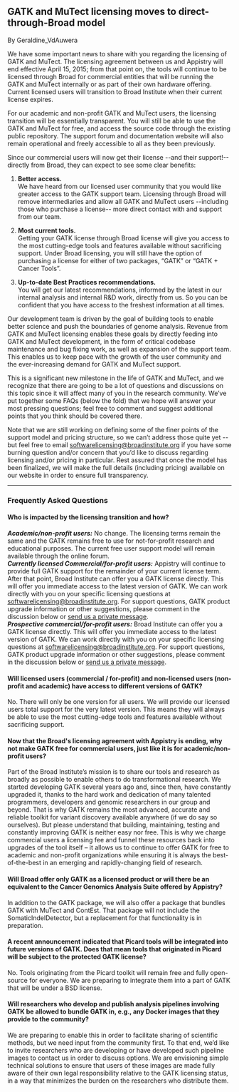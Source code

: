 ## GATK and MuTect licensing moves to direct-through-Broad model

By Geraldine_VdAuwera

<p>We have some important news to share with you regarding the licensing of GATK and MuTect. The licensing agreement between us and Appistry will end effective April 15, 2015; from that point on, the tools will continue to be licensed through Broad for commercial entities that will be running the GATK and MuTect internally or as part of their own hardware offering. Current licensed users will transition to Broad Institute when their current license expires.</p>

<p>For our academic and non-profit GATK and MuTect users, the licensing transition will be essentially transparent. You will still be able to use the GATK and MuTect for free, and access the source code through the existing public repository. The support forum and documentation website will also remain operational and freely accessible to all as they been previously.</p>

<p>Since our commercial users will now get their license --and their support!-- directly from Broad, they can expect to see some clear benefits:</p>

<ol><li><p><strong>Better access.</strong><br>
We have heard from our licensed user community that you would like greater access to the GATK support team. Licensing through Broad will remove intermediaries and allow all GATK and MuTect users --including those who purchase a license-- more direct contact with and support from our team.</p></li>
<li><p><strong>Most current tools.</strong> <br>
Getting your GATK license through Broad license will give you access to the most cutting-edge tools and features available without sacrificing support. Under Broad licensing, you will still have the option of purchasing a license for either of two packages, “GATK” or “GATK + Cancer Tools”.</p></li>
<li><p><strong>Up-to-date Best Practices recommendations.</strong><br>
You will get our latest recommendations, informed by the latest in our internal analysis and internal R&amp;D work, directly from us. So you can be confident that you have access to the freshest information at all times.</p></li>
</ol><p>Our development team is driven by the goal of building tools to enable better science and push the boundaries of genome analysis. Revenue from GATK and MuTect licensing enables these goals by directly feeding into GATK and MuTect development, in the form of critical codebase maintenance and bug fixing work, as well as expansion of the support team. This enables us to keep pace with the growth of the user community and the ever-increasing demand for GATK and MuTect support.</p>

<p>This is a significant new milestone in the life of GATK and MuTect, and we recognize that there are going to be a lot of questions and discussions on this topic since it will affect many of you in the research community. We’ve put together some FAQs (below the fold) that we hope will answer your most pressing questions; feel free to comment and suggest additional points that you think should be covered there.</p>

<p>Note that we are still working on defining some of the finer points of the support model and pricing structure, so we can’t address those quite yet -- but feel free to email <a rel="nofollow" href="softwarelicensing@broadinstitute.org">softwarelicensing@broadinstitute.org</a> if you have some burning question and/or concern that you’d like to discuss regarding licensing and/or pricing in particular. Rest assured that once the model has been finalized, we will make the full details (including pricing) available on our website in order to ensure full transparency.</p>

<hr></hr><h3>Frequently Asked Questions</h3>

<h4>Who is impacted by the licensing transition and how?</h4>

<p><strong><em>Academic/non-profit users:</em></strong> No change. The licensing terms remain the same and the GATK remains free to use for not-for-profit research and educational purposes. The current free user support model will remain available through the online forum.<br><strong><em>Currently licensed Commercial/for-profit users:</em></strong> Appistry will continue to provide full GATK support for the remainder of your current license term. After that point, Broad Institute can offer you a GATK license directly. This will offer you immediate access to the latest version of GATK. We can work directly with you on your specific licensing questions at <a rel="nofollow" href="softwarelicensing@broadinstitute.org">softwarelicensing@broadinstitute.org</a>. For support questions, GATK product upgrade information or other suggestions, please comment in the discussion below or <a rel="nofollow" href="http://gatkforums.broadinstitute.org/messages/add/Geraldine_VdAuwera">send us a private message</a>.<br><strong><em>Prospective commercial/for-profit users:</em></strong> Broad Institute can offer you a GATK license directly. This will offer you immediate access to the latest version of GATK. We can work directly with you on your specific licensing questions at <a rel="nofollow" href="softwarelicensing@broadinstitute.org">softwarelicensing@broadinstitute.org</a>. For support questions, GATK product upgrade information or other suggestions, please comment in the discussion below or <a rel="nofollow" href="http://gatkforums.broadinstitute.org/messages/add/Geraldine_VdAuwera">send us a private message</a>.</p>

<h4>Will licensed users (commercial / for-profit) and non-licensed users (non-profit and academic) have access to different versions of GATK?</h4>

<p>No. There will only be one version for all users. We will provide our licensed users total support for the very latest version. This means they will always be able to use the most cutting-edge tools and features available without sacrificing support.</p>

<h4>Now that the Broad's licensing agreement with Appistry is ending, why not make GATK free for commercial users, just like it is for academic/non-profit users?</h4>

<p>Part of the Broad Institute’s mission is to share our tools and research as broadly as possible to enable others to do transformational research. We started developing GATK several years ago and, since then, have constantly upgraded it, thanks to the hard work and dedication of many talented programmers, developers and genomic researchers in our group and beyond. That is why GATK remains the most advanced, accurate and reliable toolkit for variant discovery available anywhere (if we do say so ourselves). But please understand that building, maintaining, testing and constantly improving GATK is neither easy nor free. This is why we charge commercial users a licensing fee and funnel these resources back into upgrades of the tool itself – it allows us to continue to offer GATK for free to academic and non-profit organizations while ensuring it is always the best-of-the-best in an emerging and rapidly-changing field of research.</p>

<h4>Will Broad offer only GATK as a licensed product or will there be an equivalent to the Cancer Genomics Analysis Suite offered by Appistry?</h4>

<p>In addition to the GATK package, we will also offer a package that bundles GATK with MuTect and ContEst. That package will not include the SomaticIndelDetector, but a replacement for that functionality is in preparation.</p>

<h4>A recent announcement indicated that Picard tools will be integrated into future versions of GATK. Does that mean tools that originated in Picard will be subject to the protected GATK license?</h4>

<p>No. Tools originating from the Picard toolkit will remain free and fully open-source for everyone. We are preparing to integrate them into a part of GATK that will be under a BSD license.</p>

<h4>Will researchers who develop and publish analysis pipelines involving GATK be allowed to bundle GATK in, e.g., any Docker images that they provide to the community?</h4>

<p>We are preparing to enable this in order to facilitate sharing of scientific methods, but we need input from the community first. To that end, we’d like to invite researchers who are developing or have developed such pipeline images to contact us in order to discuss options. We are envisioning simple technical solutions to ensure that users of these images are made fully aware of their own legal responsibility relative to the GATK licensing status, in a way that minimizes the burden on the researchers who distribute them.</p>

